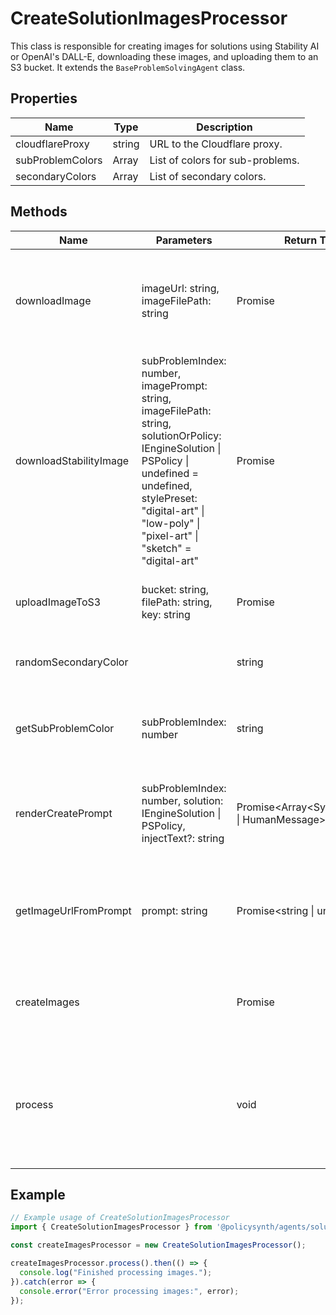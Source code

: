 # CreateSolutionImagesProcessor

This class is responsible for creating images for solutions using Stability AI or OpenAI's DALL-E, downloading these images, and uploading them to an S3 bucket. It extends the `BaseProblemSolvingAgent` class.

## Properties

| Name                | Type                      | Description                                                                 |
|---------------------|---------------------------|-----------------------------------------------------------------------------|
| cloudflareProxy     | string                    | URL to the Cloudflare proxy.                                                |
| subProblemColors    | Array<string>             | List of colors for sub-problems.                                            |
| secondaryColors     | Array<string>             | List of secondary colors.                                                   |

## Methods

| Name                        | Parameters                                                                                                    | Return Type                  | Description                                                                                   |
|-----------------------------|---------------------------------------------------------------------------------------------------------------|-------------------------------|-----------------------------------------------------------------------------------------------|
| downloadImage               | imageUrl: string, imageFilePath: string                                                                       | Promise<void>                | Downloads an image from a given URL and saves it to a specified path.                        |
| downloadStabilityImage      | subProblemIndex: number, imagePrompt: string, imageFilePath: string, solutionOrPolicy: IEngineSolution \| PSPolicy \| undefined = undefined, stylePreset: "digital-art" \| "low-poly" \| "pixel-art" \| "sketch" = "digital-art" | Promise<boolean>             | Downloads an image from Stability AI based on a given prompt and saves it to a specified path.|
| uploadImageToS3             | bucket: string, filePath: string, key: string                                                                  | Promise<any>                 | Uploads a file to an S3 bucket and deletes the local file.                                   |
| randomSecondaryColor        |                                                                                                               | string                       | Gets a random secondary color.                                                               |
| getSubProblemColor          | subProblemIndex: number                                                                                       | string                       | Gets the color for a sub-problem based on its index.                                         |
| renderCreatePrompt          | subProblemIndex: number, solution: IEngineSolution \| PSPolicy, injectText?: string                           | Promise<Array<SystemMessage \| HumanMessage>> | Prepares the prompt for creating an image based on a solution or policy.                      |
| getImageUrlFromPrompt       | prompt: string                                                                                                | Promise<string \| undefined> | Generates an image URL from a given prompt using OpenAI's DALL-E.                             |
| createImages                |                                                                                                               | Promise<void>                | Creates images for all solutions in the current memory.                                       |
| process                     |                                                                                                               | void                         | Processes the creation of images for solutions. Extends the `process` method from the base class. |

## Example

```javascript
// Example usage of CreateSolutionImagesProcessor
import { CreateSolutionImagesProcessor } from '@policysynth/agents/solutions/create/createImages.js';

const createImagesProcessor = new CreateSolutionImagesProcessor();

createImagesProcessor.process().then(() => {
  console.log("Finished processing images.");
}).catch(error => {
  console.error("Error processing images:", error);
});
```
